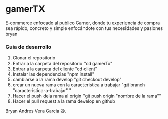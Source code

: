 # gamerTX

E-commerce enfocado al publico Gamer, donde tu experiencia de compra sea rápido, concreto y simple enfocándote con tus necesidades y pasiones bryan

### Guia de desarrollo

1. Clonar el repositorio
2. Entrar a la carpeta del repositorio "cd gamerTx"
3. Entrar a la carpeta del cliente "cd client"
4. Instalar las dependencias "npm install"
5. cambiarse a la rama develop "git checkout develop"
6. crear un nueva rama con la caracteristica a trabajar "git branch "caracteristica-a-trabajar" "
7. Hacer el push dela rama al origin "git push origin "nombre de la rama""
8. Hacer el pull request a la rama develop en github 

Bryan Andres Vera Garcia 😆.
